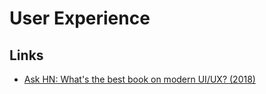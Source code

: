 # User Experience

## Links

* [Ask HN: What's the best book on modern UI/UX? \(2018\)](https://news.ycombinator.com/item?id=18662992)

